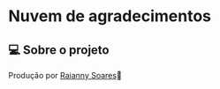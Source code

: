 # Nuvem de agradecimentos 

## 💻 Sobre o projeto


Produção por [Raianny Soares](https://www.linkedin.com/in/raiannysoares/)🦋
